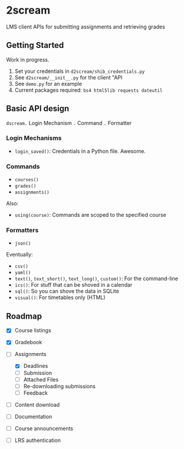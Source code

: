 # 2scream
LMS client APIs for submitting assignments and retrieving grades

## Getting Started

Work in progress.

1. Set your credentials in `d2scream/shib_credentials.py`
2. See `d2scream/__init__.py` for the client "API
3. See `demo.py` for an example
4. Current packages required: `bs4 html5lib requests dateutil`

## Basic API design

`dscream.` Login Mechanism `.` Command `.` Formatter

### Login Mechanisms

- `login_saved()`: Credentials in a Python file. Awesome.

### Commands

- `courses()`
- `grades()`
- `assignments()`

Also:
- `using(course)`: Commands are scoped to the specified course

### Formatters

- `json()`

Eventually:
- `csv()`
- `yaml()`
- `text()`, `text_short()`, `text_long()`, `custom()`: For the command-line
- `ics()`: For stuff that can be shoved in a calendar
- `sql()`: So you can shove the data in SQLite
- `visual()`: For timetables only (HTML)

## Roadmap

- [X] Course listings
- [X] Gradebook
- [ ] Assignments
	- [X] Deadlines
	- [ ] Submission
	- [ ] Attached Files
	- [ ] Re-downloading submissions
	- [ ] Feedback
- [ ] Content download
- [ ] Documentation
- [ ] Course announcements
- [ ] LRS authentication

